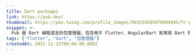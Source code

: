 ```yaml
---
title: Dart packages
link: https://pub.dev/
thumbnail: https://pbs.twimg.com/profile_images/993555605078994945/Yr-pWI4G_400x400.jpg
snippet: >-
  Pub 是 Dart 编程语言的包管理器，包含用于 Flutter、AngularDart 和常规 Dart 程序的可重用库和包。
tags: ["flutter", "dart", "包管理器"]
createdAt: 2022-11-22T00:00:00.000Z
---
```

